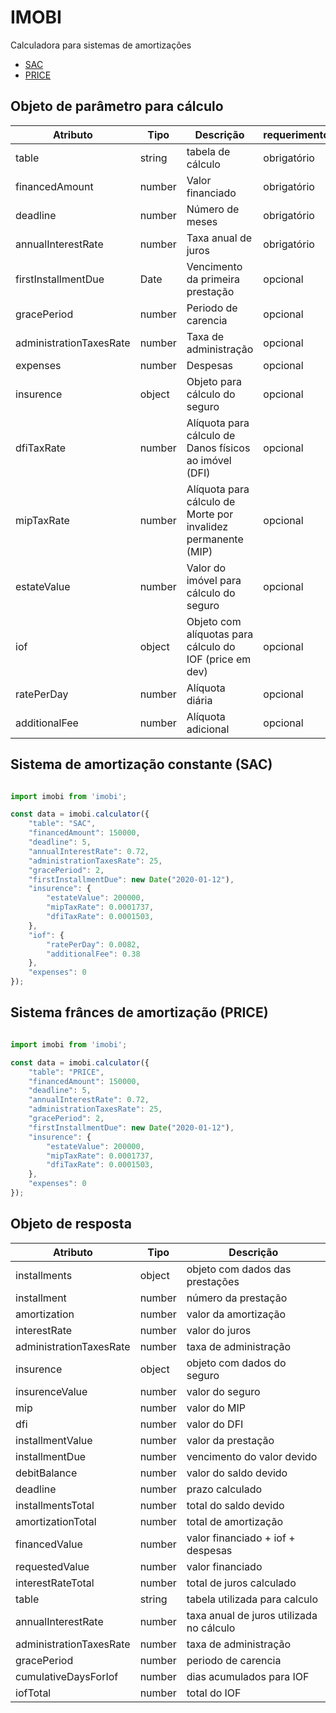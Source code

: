 # IMOBI

Calculadora para sistemas de amortizações

 - [SAC](#sistema-de-amortização-constante-sac)
 - [PRICE](#sistema-frânces-de-amortização-price)


## Objeto de parâmetro para cálculo

| Atributo                | Tipo   | Descrição                                                     | requerimento |
|-------------------------|--------|---------------------------------------------------------------|--------------|
| table                   | string | tabela de cálculo                                             | obrigatório  |
| financedAmount          | number | Valor financiado                                              | obrigatório  |
| deadline                | number | Número de meses                                               | obrigatório  |
| annualInterestRate      | number | Taxa anual de juros                                           | obrigatório  |
| firstInstallmentDue     | Date   | Vencimento da primeira prestação                              | opcional     |
| gracePeriod             | number | Periodo de carencia                                           | opcional     |
| administrationTaxesRate | number | Taxa de administração                                         | opcional     |
| expenses                | number | Despesas                                                      | opcional     |
| insurence               | object | Objeto para cálculo do seguro                                 | opcional     |
| dfiTaxRate              | number | Alíquota para cálculo de Danos físicos ao imóvel (DFI)        | opcional     |
| mipTaxRate              | number | Alíquota para cálculo de Morte por invalidez permanente (MIP) | opcional     |
| estateValue             | number | Valor do imóvel para cálculo do seguro                        | opcional     |
| iof                     | object | Objeto com alíquotas para cálculo do IOF  (price em dev)      | opcional     |
| ratePerDay              | number | Alíquota diária                                               | opcional     |
| additionalFee           | number | Alíquota adicional                                            | opcional     |

## Sistema de amortização constante (SAC)

```js

import imobi from 'imobi';

const data = imobi.calculator({
    "table": "SAC",
    "financedAmount": 150000,
    "deadline": 5,
    "annualInterestRate": 0.72,
    "administrationTaxesRate": 25,
    "gracePeriod": 2,
    "firstInstallmentDue": new Date("2020-01-12"),
    "insurence": {
        "estateValue": 200000,
        "mipTaxRate": 0.0001737,
        "dfiTaxRate": 0.0001503,
    },
    "iof": {
        "ratePerDay": 0.0082,
        "additionalFee": 0.38
    },
    "expenses": 0
});

```

## Sistema frânces de amortização (PRICE)

```js

import imobi from 'imobi';

const data = imobi.calculator({
    "table": "PRICE",
    "financedAmount": 150000,
    "deadline": 5,
    "annualInterestRate": 0.72,
    "administrationTaxesRate": 25,
    "gracePeriod": 2,
    "firstInstallmentDue": new Date("2020-01-12"),
    "insurence": {
        "estateValue": 200000,
        "mipTaxRate": 0.0001737,
        "dfiTaxRate": 0.0001503,
    },
    "expenses": 0
});

```

## Objeto de resposta

| Atributo                | Tipo   | Descrição                                |
|-------------------------|--------|------------------------------------------|
| installments            | object | objeto com dados das prestações          |
| installment             | number | número da prestação                      |
| amortization            | number | valor da amortização                     |
| interestRate            | number | valor do juros                           |
| administrationTaxesRate | number | taxa de administração                    |
| insurence               | object | objeto com dados do seguro               |
| insurenceValue          | number | valor do seguro                          |
| mip                     | number | valor do MIP                             |
| dfi                     | number | valor do DFI                             |
| installmentValue        | number | valor da prestação                       |
| installmentDue          | number | vencimento do valor devido               |
| debitBalance            | number | valor do saldo devido                    |
| deadline                | number | prazo calculado                          |
| installmentsTotal       | number | total do saldo devido                    |
| amortizationTotal       | number | total de amortização                     |
| financedValue           | number | valor financiado + iof + despesas        |
| requestedValue          | number | valor financiado                         |
| interestRateTotal       | number | total de juros calculado                 |
| table                   | string | tabela utilizada para calculo            |
| annualInterestRate      | number | taxa anual de juros utilizada no cálculo |
| administrationTaxesRate | number | taxa de administração                    |
| gracePeriod             | number | periodo de carencia                      |
| cumulativeDaysForIof    | number | dias acumulados para IOF                 |
| iofTotal                | number | total do IOF                             |